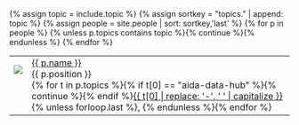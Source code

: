 <div class="dataset-table">
  <table>
    {% assign topic = include.topic %}
    {% assign sortkey = "topics." | append: topic %}
    {% assign people = site.people | sort: sortkey,'last' %}
    {% for p in people %}
      {% unless p.topics contains topic %}{% continue %}{% endunless %}
      <tr style="text-align:left">
        <td style="text-align:center;" ><div style="height: 4.5em; height: 4.5em;"><img style="max-height: 4.5em; max-height: 4.5em;" src="{{ p.image | default: '/assets/images/person.png' }}"/></div></td>
        <td style="text-align:left" ><a href="{{ p.url }}">{{ p.name }}</a><br/>{{ p.position }}<br/><span class="small">{% for t in p.topics %}{% if t[0] == "aida-data-hub" %}{% continue %}{% endif %}<a href="#{{ t[0] }}">{{ t[0] | replace: '-', ' ' | capitalize }}</a>{% unless forloop.last %}, {% endunless %}{% endfor %}</span></td>
      </tr>
    {% endfor %}
  </table>
</div>
